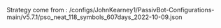 Strategy come from : /configs/JohnKearney1/PassivBot-Configurations-main/v5.7.1/pso_neat_118_symbols_607days_2022-10-09.json